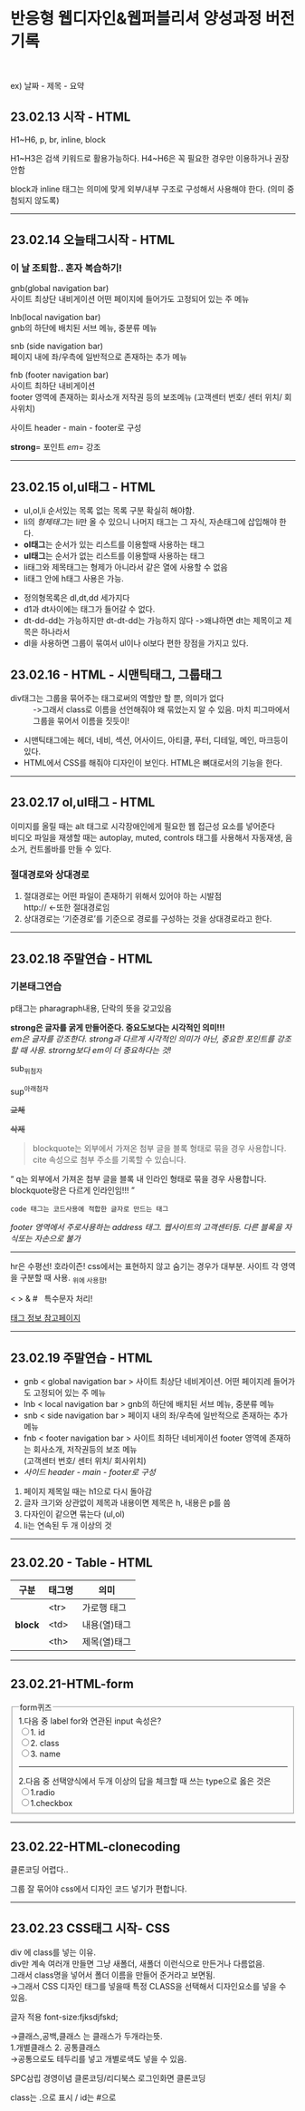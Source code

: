 <h1>반응형 웹디자인&웹퍼블리셔 양성과정 버전기록</h1>
<p><br></p>
<p>ex) 날짜 - 제목 - 요약</p>
<h2>23.02.13 시작 - HTML</h2>
<p>H1~H6, p, br, inline, block</p>
<p>H1~H3은 검색 키워드로 활용가능하다. H4~H6은 꼭 필요한 경우만 이용하거나 권장안함 </p>
<p>block과 inline 태그는 의미에 맞게 외부/내부 구조로 구성해서 사용해야 한다. (의미 중첨되지 않도록)</p>
<hr>
<h2>23.02.14 오늘태그시작 - HTML</h2>
<h3>이 날 조퇴함.. 혼자 복습하기!</h3>
<p>gnb(global navigation bar)<br>사이트 최상단 내비게이션 어떤 페이지에 들어가도 고정되어 있는 주 메뉴</p>
<p>lnb(local navigation bar)<br>gnb의 하단에 배치된 서브 메뉴, 중분류 메뉴</p>
<p>snb (side navigation bar)<br>페이지 내에 좌/우측에 일반적으로 존재하는 추가 메뉴</p>
<p>fnb (footer navigation bar)<br>사이트 최하단 내비게이션<br>footer 영역에 존재하는 회사소개 저작권 등의 보조메뉴 (고객센터 번호/ 센터 위치/ 회사위치)</P>
<p>사이트 header - main - footer로 구성</p>
<p><strong>strong</strong>= 포인트 <em>em</em>= 강조</p>
<hr>
<h2>23.02.15 ol,ul태그 - HTML</h2>
<ul>
  <li>ul,ol,li 순서있는 목록 없는 목록 구분 확실히 해야함.</li>
  <li>li의 <em>형제태그</em>는 li만 올 수 있으니 나머지 태그는 그 자식, 자손태그에 삽입해야 한다.</li>
  <li><strong>ol태그</strong>는 순서가 있는 리스트를 이용할때 사용하는 태그</li>
  <li><strong>ul태그</strong>는 순서가 없는 리스트를 이용할때 사용하는 태그</li>
  <li>li태그와 제목태그는 형제가 아니라서 같은 열에 사용할 수 없음</li>
  <li>li태그 안에 h태그 사용은 가능.</li>
</ul>
<ul>
  <li>정의형목록은 dl,dt,dd 세가지다</li>
  <li>d1과 dt사이에는 태그가 들어갈 수 없다.</li>
  <li>dt-dd-dd는 가능하지만 dt-dt-dd는 가능하지 않다 ->왜냐하면 dt는 제목이고 제목은 하나라서</li>
  <li>dl을 사용하면 그룹이 묶여서 ul이나 ol보다 편한 장점을 가지고 있다.</li>
</ul>
<div class="study">
  <h2>23.02.16 - HTML - 시맨틱태그, 그룹태그</h2>
  <dl>
    <dt>div태그는 그룹을 묶어주는 태그로써의 역할만 할 뿐, 의미가 없다</dt>
    <dd>->그래서 class로 이름을 선언해줘야 왜 묶었는지 알 수 있음. 마치 피그마에서 그룹을 묶어서 이름을 짓듯이!</dd>
  </dl>
</div>
  <ul>
    <li>시맨틱태그에는 헤더, 네비, 섹션, 어사이드, 아티클, 푸터, 디테일, 메인, 마크등이 있다.</li>
    <li>HTML에서 CSS를 해줘야 디자인이 보인다. HTML은 뼈대로서의 기능을 한다.</li>
  </ul>  
<hr>
<h2>23.02.17 ol,ul태그 - HTML</h2>
  <p>이미지를 올릴 때는 alt 태그로 시각장애인에게 필요한 웹 접근성 요소를 넣어준다 <br>
  비디오 파일을 재생할 때는 autoplay, muted, controls 태그를 사용해서 자동재생, 음소거, 컨트롤바를 만들 수 있다. </p>
  <h3>절대경로와 상대경로</h3>
  <ol>
    <li>절대경로는 어떤 파일이 존재하기 위해서 있어야 하는 시발점<br>
http:// ←또한 절대경로임</li>
    <li>상대경로는 ‘기준경로’를 기준으로 경로를 구성하는 것을 상대경로라고 한다.</li>
  </ol>
<hr>
<h2>23.02.18 주말연습 - HTML</h2>
<h3>기본태그연습</h3>
<p>p태그는 pharagraph내용, 단락의 뜻을 갖고있음</p>
<strong>strong은 글자를 굵게 만들어준다. 중요도보다는 시각적인 의미!!! </strong><br>
<em>em은 글자를 강조한다. strong과 다르게 시각적인 의미가 아닌, 중요한 포인트를 강조할 때 사용. strorng보다 em이 더 중요하다는 것! </em>
  <p>sub<sub>위첨자</sub></p>
  <p>sup<sup>아래첨자</sup><p>
  <p><s>교체</s></p>
  <p><del>삭제</del><p>
<blockquote>
  blockquote는 외부에서 가져온 첨부 글을 블록 형태로 묶을 경우 사용합니다.
  cite 속성으로 첨부 주소를 기록할 수 있습니다.
</blockquote>
<q>
  q는 외부에서 가져온 첨부 글을 블록 내 인라인 형태로 묶을 경우 사용합니다.
  blockquote랑은 다르게 인라인임!!!
</q>
<p><code>code 태그는 코드사용에 적합한 글자로 만드는 태그</code></p>
<address>footer 영역에서 주로사용하는 address 태그. 웹사이트의 고객센터등. 다른 블록을 자식또는 자손으로 불가</address>
<hr>
<p>hr은 수평선! 호라이즌! css에서는 표현하지 않고 숨기는 경우가 대부분. 사이트 각 영역을 구분할 때 사용. <sub>위에 사용함!</sub> </p>
<p>&lt; &gt; &amp; &num; &nbsp; 특수문자 처리!</p>
<a href="https://blog.naver.com/skyboy7863/222008028507"> 태그 정보 참고페이지 </a>
<hr>
<h2>23.02.19 주말연습 - HTML</h2>
<ul>
  <li>gnb &lt; global navigation bar &gt; 사이트 최상단 네비게이션. 어떤 페이지레 들어가도 고정되어 있는 주 메뉴</li>
  <li>lnb &lt; local navigation bar &gt; gnb의 하단에 배치된 서브 메뉴, 중분류 메뉴</li>
  <li>snb &lt; side navigation bar &gt; 페이지 내의 좌/우측에 일반적으로 존재하는 추가 메뉴</li>
  <li>fnb &lt; footer navigation bar &gt; 사이트 최하단 네비게이션 footer 영역에 존재하는 회사소개, 저작권등의 보조 메뉴 <br>
  (고객센터 번호/ 센터 위치/ 회사위치)</li>
  <li><em>사이드 header - main - footer로 구성</em></li>  
</ul>
<ol>
  <li> 페이지 제목일 때는 h1으로 다시 돌아감</li>
  <li> 글자 크기와 상관없이 제목과 내용이면 제목은 h, 내용은 p를 씀</li>
  <li> 다자인이 같으면 묶는다 (ul,ol)</li>
  <li> li는 연속된 두 개 이상의 것</li>
</ol>
<hr>
<h2>23.02.20 - Table - HTML</h2>

<body>
  <table>
    <thead>
        <tr>
          <th>구분</th>
          <th>태그명</th>
          <th>의미</th>
        </tr>
    </thead>
    <tbody>
       <tr>
          <th rowspan=3>block</th>
          <td>&lt;tr&gt;</td>
          <td>가로행 태그</td>
       </tr>
       <tr>
          <td>&lt;td&gt;</td>
          <td>내용(열)태그</td>
       </tr>
       <tr>
          <td>&lt;th&gt;</td>
          <td>제목(열)태그</td>
       </tr>
    </tbody>
  </table>
</body>
<hr>
<h2>23.02.21-HTML-form</h2>
<form action="#" method="get">
<fieldset>
<legend>form퀴즈</legend>
<span>1.다음 중 label for와 연관된 input 속성은?</span><br>
<label><input type="radio" name="quize" value="id">1. id</label><br>
<label><input type="radio" name="quize" value="class">2. class</label><br>
<label><input type="radio" name="quize" value="name">3. name</label>
  <hr>
  <span>2.다음 중 선택양식에서 두개 이상의 답을 체크할 때 쓰는 type으로 옳은 것은</span><br>
  <label><input type="radio" name="quize2" value="radio">1.radio</label><br>
  <label><input type="radio" name="quize2" value="checkbox">1.checkbox</label><br>
</fieldset>
</form>
<hr>
<h2>23.02.22-HTML-clonecoding</h2>
<p>클론코딩 어렵다..</p>
<p>그룹 잘 묶어야 css에서 디자인 코드 넣기가 편합니다.</p>
<hr>
<h2>23.02.23 CSS태그 시작- CSS</h2>
<p>div 에 class를 넣는 이유.<br>
div만 계속 여러개 만들면 그냥 새폴더, 새폴더 이런식으로 만든거나 다름없음.<br>
그래서 class명을 넣어서 폴더 이름을 만들어 준거라고 보면됨.<br>
→그래서 CSS 디자인 태그를 넣을때 특정 CLASS을 선택해서 디자인요소를 넣을 수 있음.</p>
<p>글자 적용 font-size:fjksdjfskd;</p>
<p>→클래스,공백,클래스 는 클래스가 두개라는뜻.<br>
1.개별클래스 2. 공통클래스<br>
→공통으로도 테두리를 넣고 개별로색도 넣을 수 있음.</p>
<p>SPC삼립 경영이념 클론코딩/리디북스 로그인화면 클론코딩</p>
<p>class는 .으로 표시 / id는 #으로 </p>


